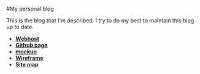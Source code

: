 
#My personal blog

This is the blog that I'm described. I try to do my best to maintain this blog up to date.
- **[Webhost](https://lakshan0000.000webhostapp.com/)**
- **[Github page](https://menaka0000.github.io/MyProfile/)**
- **[mockup](https://www.figma.com/embed?embed_host=share&url=https%3A%2F%2Fwww.figma.com%2Ffile%2FATOORvyuUMvps4geCOOtKZ%2FUntitled%3Fnode-id%3D2%253A5)**
- **[Wireframe](https://wireframe.cc/Uv23H8)**
- **[Site map](https://www.gloomaps.com/QKchAo97Po)** 


